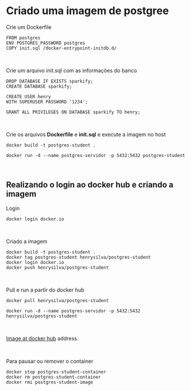 # Criado uma imagem de postgree


Crie um  Dockerfile

```{sql}
FROM postgres
ENV POSTGRES_PASSWORD postgres 
COPY init.sql /docker-entrypoint-initdb.d/
```

<br>

Crie um arquivo init.sql com as informações do banco    

```{sql}
DROP DATABASE IF EXISTS sparkify;
CREATE DATABASE sparkify;

CREATE USER henry
WITH SUPERUSER PASSWORD '1234';

GRANT ALL PRIVILEGES ON DATABASE sparkify TO henry;
```

<br>

Crie os arquivos  **Dockerfile** e **init.sql** e execute a imagem no host 

```{bash}
docker build -t postgres-student .

docker run -d --name postgres-servidor -p 5432:5432 postgres-student
```

<br>

## Realizando o login ao docker hub e criando a imagem  

Login

```{bash}
docker login docker.io
```

<br>

Criado a imagem 

```{bash}
docker build -t postgres-student .
docker tag postgres-student henrysilva/postgres-student
docker login docker.io
docker push henrysilva/postgres-student
```

<br>

Pull e run a partir do docker hub 

```{bash}
docker pull henrysilva/postgres-student

docker run -d --name postgres-servidor -p 5432:5432 henrysilva/postgres-student

```

<br>

[Image at docker hub](https://hub.docker.com/repository/docker/henrysilva/postgres-student) address.

<br>

Para pausar ou remover o container 

```{bash}
docker stop postgres-student-container
docker rm postgres-student-container
docker rmi postgres-student-image
```
